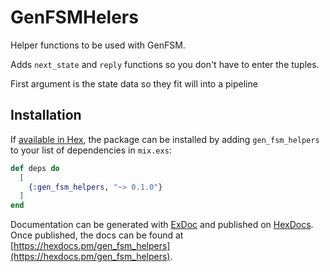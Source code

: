 # GenFSMHelers

Helper functions to be used with GenFSM.

Adds `next_state` and `reply` functions so you don't have to enter the tuples.

First argument is the state data so they fit will into a pipeline

## Installation

If [available in Hex](https://hex.pm/docs/publish), the package can be installed
by adding `gen_fsm_helpers` to your list of dependencies in `mix.exs`:

```elixir
def deps do
  [
    {:gen_fsm_helpers, "~> 0.1.0"}
  ]
end
```

Documentation can be generated with [ExDoc](https://github.com/elixir-lang/ex_doc)
and published on [HexDocs](https://hexdocs.pm). Once published, the docs can
be found at [https://hexdocs.pm/gen_fsm_helpers](https://hexdocs.pm/gen_fsm_helpers).

